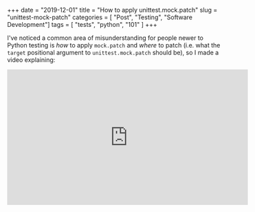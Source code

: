+++
date = "2019-12-01"
title = "How to apply unittest.mock.patch"
slug = "unittest-mock-patch"
categories = [ "Post", "Testing", "Software Development"]
tags = [ "tests", "python", "101" ]
+++

I've noticed a common area of misunderstanding for people newer to Python testing is _how_ to apply `mock.patch` and _where_ to patch (i.e. what the `target` positional argument to `unittest.mock.patch` should be), so I made a video explaining:

<iframe width="560" height="315" src="https://www.youtube.com/embed/WFRljVPHrkE" frameborder="0" allow="accelerometer; autoplay; encrypted-media; gyroscope; picture-in-picture" allowfullscreen></iframe>
